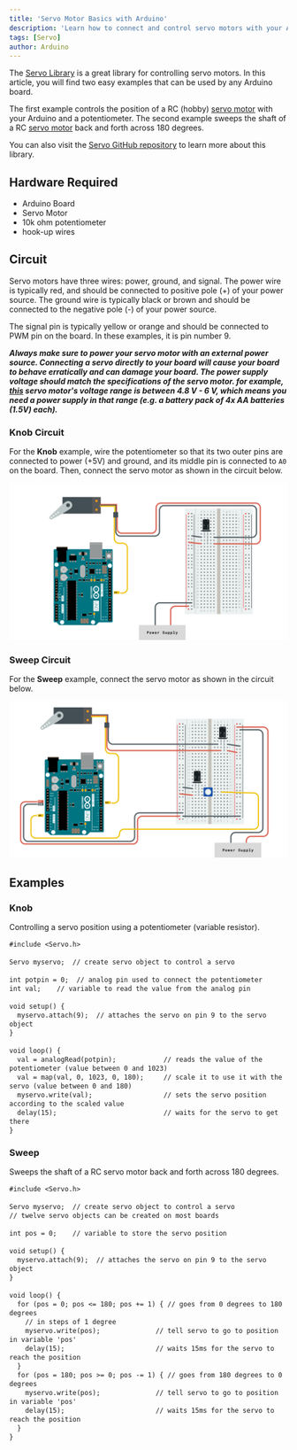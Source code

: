 ```yaml
---
title: 'Servo Motor Basics with Arduino'
description: 'Learn how to connect and control servo motors with your Arduino board.'
tags: [Servo]
author: Arduino
---
```


The [Servo Library](https://www.arduino.cc/reference/en/libraries/servo/) is a great library for controlling servo motors. In this article, you will find two easy examples that can be used by any Arduino board.

The first example controls the position of a RC (hobby) [servo motor](https://en.wikipedia.org/wiki/Servo_(radio_control)) with your Arduino and a potentiometer. The second example sweeps the shaft of a RC [servo motor](https://en.wikipedia.org/wiki/Servo_(radio_control)) back and forth across 180 degrees.

You can also visit the [Servo GitHub repository](https://github.com/arduino-libraries/Servo) to learn more about this library.

## Hardware Required

- Arduino Board
- Servo Motor
- 10k ohm potentiometer
- hook-up wires

## Circuit

Servo motors have three wires: power, ground, and signal. The power wire is typically red, and should be connected to positive pole (+) of your power source. The ground wire is typically black or brown and should be connected to the negative pole (-) of your power source. 

The signal pin is typically yellow or orange and should be connected to PWM pin on the board. In these examples, it is pin number 9.

***Always make sure to power your servo motor with an external power source. Connecting a servo directly to your board will cause your board to behave erratically and can damage your board. The power supply voltage should match the specifications of the servo motor. for example, [this](https://store.arduino.cc/collections/motors-servos/products/feetech-mini-servo-motor-120-degrees-9g) servo motor's voltage range is between 4.8 V - 6 V, which means you need a power supply in that range (e.g. a battery pack of 4x AA  batteries (1.5V) each).***


### Knob Circuit

For the **Knob** example, wire the potentiometer so that its two outer pins are connected to power (+5V) and ground, and its middle pin is connected to `A0` on the board. Then, connect the servo motor as shown in the circuit below.

![The Knob Circuit.](./assets/servo_circuit_knob.png)

### Sweep Circuit

For the **Sweep** example, connect the servo motor as shown in the circuit below.

![The Sweep Circuit.](./assets/servo_circuit_knob-pot.png)

## Examples

### Knob

Controlling a servo position using a potentiometer (variable resistor).

```arduino
#include <Servo.h>

Servo myservo;  // create servo object to control a servo

int potpin = 0;  // analog pin used to connect the potentiometer
int val;    // variable to read the value from the analog pin

void setup() {
  myservo.attach(9);  // attaches the servo on pin 9 to the servo object
}

void loop() {
  val = analogRead(potpin);            // reads the value of the potentiometer (value between 0 and 1023)
  val = map(val, 0, 1023, 0, 180);     // scale it to use it with the servo (value between 0 and 180)
  myservo.write(val);                  // sets the servo position according to the scaled value
  delay(15);                           // waits for the servo to get there
}
```

### Sweep

Sweeps the shaft of a RC servo motor back and forth across 180 degrees.

```arduino
#include <Servo.h>

Servo myservo;  // create servo object to control a servo
// twelve servo objects can be created on most boards

int pos = 0;    // variable to store the servo position

void setup() {
  myservo.attach(9);  // attaches the servo on pin 9 to the servo object
}

void loop() {
  for (pos = 0; pos <= 180; pos += 1) { // goes from 0 degrees to 180 degrees
    // in steps of 1 degree
    myservo.write(pos);              // tell servo to go to position in variable 'pos'
    delay(15);                       // waits 15ms for the servo to reach the position
  }
  for (pos = 180; pos >= 0; pos -= 1) { // goes from 180 degrees to 0 degrees
    myservo.write(pos);              // tell servo to go to position in variable 'pos'
    delay(15);                       // waits 15ms for the servo to reach the position
  }
}
```
